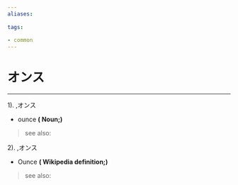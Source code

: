 ```yaml
---
aliases:
    
tags:
    
- common
---
```


# オンス
---
1).
,オンス

- ounce
**( Noun;)**
> see also: 
            
2).
,オンス

- Ounce
**( Wikipedia definition;)**
> see also: 
            